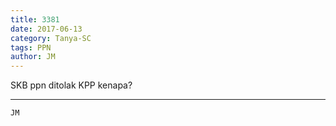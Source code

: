 ```yaml
---
title: 3381
date: 2017-06-13
category: Tanya-SC
tags: PPN
author: JM
---
```


SKB ppn ditolak KPP kenapa?

---



`JM`
